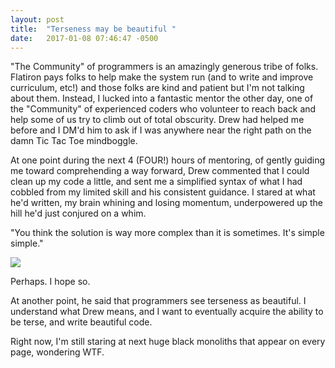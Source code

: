```yaml
---
layout: post
title:  "Terseness may be beautiful "
date:   2017-01-08 07:46:47 -0500
---
```



"The Community" of programmers is an amazingly generous tribe of folks.  Flatiron pays folks to help make the system run (and to write and improve curriculum, etc!) and those folks are kind and patient but I'm not talking about them.  Instead, I lucked into a fantastic mentor the other day, one of the "Community" of experienced coders who volunteer to reach back and help some of us try to climb out of total obscurity.  Drew had helped me before and I DM'd him to ask if I was anywhere near the right path on the damn Tic Tac Toe mindboggle.  

At one point during the next 4 (FOUR!) hours of mentoring, of gently guiding me toward comprehending a way forward, Drew commented that I could clean up my code a little, and sent me a simplified syntax of what I had cobbled from my limited skill and his consistent guidance.  I stared at what he'd written, my brain whining and losing momentum, underpowered up the hill he'd just conjured on a whim.

"You think the solution is way more complex than it is sometimes. It's simple simple."

![](http://i.imgur.com/PVHC1qu.gif)

Perhaps.  I hope so.  

At another point, he said that programmers see terseness as beautiful.  I understand what Drew means, and I want to eventually acquire the ability to be terse, and write beautiful code.

Right now, I'm still staring at next huge black monoliths that appear on every page, wondering WTF.
